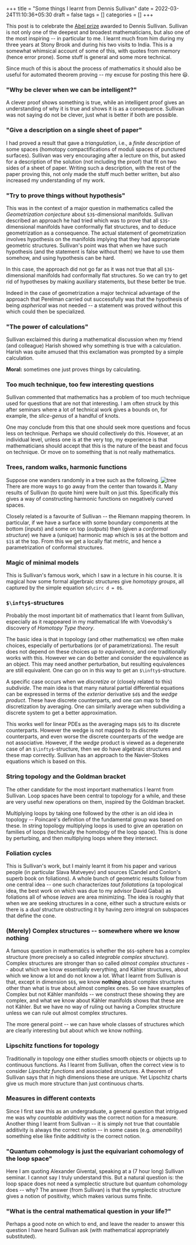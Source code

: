 +++
title = "Some things I learnt from Dennis Sullivan"
date = 2022-03-24T11:10:36+05:30
draft = false
tags = []
categories = []
+++

This post is to celebrate the [Abel prize](https://abelprize.no/abel-prize-laureates/2022) awarded to Dennis Sullivan. Sullivan is not only one of the deepest and broadest mathematicians, but also one of the most inspiring -- in particular to me. I learnt much from him during my three years at Stony Brook and during his two visits to India. This is a somewhat whimsical account of some of this, with quotes from memory (hence error prone).  Some stuff is general and some more technical.

Since much of this is about the process of mathematics it should also be useful for automated theorem proving -- my excuse for posting this here :smiley:.

<!--more-->

###  "Why be clever when we can be intelligent?"

A clever proof shows something is true, while an intelligent proof gives an understanding of why it is true and shows it is as a consequence. Sullivan was not saying do not be clever, just what is better if both are possible.

### "Give a description on a single sheet of paper"

I had proved a result that gave a *triangulation*, i.e., a *finite description* of some spaces (homotopy compactifications of moduli spaces of punctured surfaces). Sullivan was very encouraging after a lecture on this, but asked for a description of the solution (not including the proof) that fit on two sides of a sheet of paper. Writing such a description, with the rest of the paper proving this, not only made the stuff much better written, but also increased my understanding of my work.

### "Try to prove things without hypothesis"

This was in the context of a major question in mathematics called the *Geometrization conjecture* about `$3$`-dimensional manifolds. Sullivan described an approach he had tried which was to prove that all `$3$`-dimensional manifolds have conformally flat structures, and to deduce geometrization as a consequence. The actual statement of geometrization involves hypothesis on the manifolds implying that they had appropriate geometric structures. Sullivan's point was that when we have such hypothesis (and the statement is false without them) we have to use them somehow, and using hypothesis can be hard.

In this case, the approach did not go far as it was not true that all `$3$`-dimensional manifolds had conformally flat structures. So we can try to get rid of hypotheses by making auxiliary statements, but these better be true.

Indeed in the case of geometrization a major technical advantage of the approach that Perelman carried out successfully was that the hypothesis of being *aspherical* was not needed -- a statement was proved without this which could then be specialized.

### "The power of calculations"

Sullivan exclaimed this during a mathematical discussion when my friend (and colleague) Harish showed why something is true with a calculation. Harish was quite amused that this exclamation was prompted by a simple calculation. 

**Moral:** sometimes one just proves things by calculating.

### Too much technique, too few interesting questions

Sullivan commented that mathematics has a problem of too much technique used for questions that are not that interesting. I am often struck by this after seminars where a lot of technical work gives a bounds on, for example, the *slice-genus* of a handful of knots.

One may conclude from this that one should seek more questions and focus less on technique. Perhaps we should collectively do this.
However, at an individual level, unless one is at the very top, my experience is that mathematicians should accept that this is the nature of the beast and focus on technique. Or move on to something that is not really mathematics.

### Trees, random walks, harmonic functions

Suppose one wanders randomly in a tree such as the following. 
![tree](/F2.png)
There are more ways to go away from the center than towards it. Many results of Sullivan (to quote him) were built on just this. Specifically this gives a way of constructing harmonic functions on negatively curved spaces.

Closely related is a favourite of Sullivan -- the Riemann mapping theorem. In particular, if we have a surface with some boundary components at the bottom (*inputs*) and some on top (*outputs*) then (given a *conformal structure*) we have a (unique) harmonic map which is `$0$` at the bottom and `$1$` at the top. From this we get a locally flat metric, and hence a parametrization of conformal structures.

### Magic of minimal models

This is Sullivan's famous work, which I saw in a lecture in his course. It is magical how some formal algerbraic structures give *homotopy groups*, all captured by the simple equation `$d\circ d = 0$`.

### `$\infty$`-structures

Probably the most important bit of mathematics that I learnt from Sullivan, especially as it reappeared in my mathematical life with Voevodsky's discovery of *Homotopy Type theory*. 

The basic idea is that in topology (and other mathematics) we often make choices, especially of perturbations (or of parametrizations). The result does not depend on these choices *up to equivalence*, and one traditionally works with this. However we can do better and consider the equivalence as an object. This may need another perturbation, but resulting equivalences are still equivalent. One can go on in this way to get an `$\infty$`-structure.

A specific case occurs when we *discretize* or (closely related to this) *subdivide*. The main idea is that many natural partial differential equations can be expressed in terms of the *exterior* derivative `$d$` and the *wedge product*. These have discrete counterparts, and one can map to the discretization by averaging. One can similarly average when subdividing a discrete system to get a better approximation.

This works well for linear PDEs as the averaging maps `$d$` to its discrete counterparts. However the wedge is not mapped to its discrete counterparts, and even worse the discrete counterparts of the wedge are not associative. However, if the *wedge* product is viewed as a degenerate case of an `$\infty$`-structure, then we do have algebraic structures and these map correctly. Sullivan has an approach to the Navier-Stokes equations which is based on this.

### String topology and the Goldman bracket

The other candidate for the most important mathematics I learnt from Sullivan. Loop spaces have been central to topology for a while, and these are very useful new operations on them, inspired by the Goldman bracket. 

Multiplying loops by taking one followed by the other is an old idea in topology -- Poincar&eacute;'s definition of the fundamental group was based on these. In string topology multiplying loops is used to give an operation on families of loops (technically the homology of the loop space). This is done by perturbing, and then multiplying loops where they intersect.

### Foliation cycles

This is Sullivan's work, but I mainly learnt it from his paper and various people (in particular Slava Matveyev) and sources (Candel and Conlon's superb book on foliations). A whole bunch of geometric results follow from one central idea -- one such characterizes *taut foliatations* (a topological idea, the best work on which was due to my advisor David Gabai) as foliations all of whose *leaves* are area minimizing. The idea is roughly that when we are seeking structures in a cone, either such a structure exists or there is a *dual* structure obstructing it by having zero integral on subspaces that define the cone.

### (Merely) Complex structures -- somewhere where we know nothing

A famous question in mathematics is whether the `$6$`-sphere has a complex structure (more precisely a so called *integrable complex structure*). Complex structures are stronger than so called *almost complex structures* -- about which we know essentially everything, and K&auml;hler structures, about which we know a lot and do not know a lot. What I learnt from Sullivan is that, except in dimension `$6$`, we know **nothing** about complex structures other than what is true about almost complex ones. So we have examples of Complex but not K&auml;hler manifolds -- we construct these showing they are complex, and what we know about K&auml;hler manifolds shows that these are not K&auml;hler. But we have no way of ruling out having a Complex structure unless we can rule out almost complex structures.

The more general point -- we can have whole classes of structures which are clearly interesting but about which we know nothing.

### Lipschitz functions for topology

Traditionally in topology one either studies smooth objects or objects up to continuous functions. As I learnt from Sullivan, often the correct view is to consider *Lipschitz functions* and associated structures. A theorem of Sullivan says that in high dimensions these are unique. Yet Lipschitz charts give us much more structure than just continuous charts.

### Measures in different contexts

Since I first saw this as an undergraduate, a general question that intrigued me was why *countable additivity* was the correct notion for a measure. Another thing I learnt from Sullivan -- it is simply not true that countable additivity is always the correct notion -- in some cases (e.g. *amenability*) something else like finite additivity is the correct notion.

### "Quantum cohomology is just the equivariant cohomology of the loop space"

Here I am quoting Alexander Givental, speaking at a (7 hour long) Sullivan seminar. I cannot say I truly understand this. But a natural question is: the loop space does not need a symplectic structure but quantum cohomology does -- why? The answer (from Sullivan) is that the symplectic structure gives a notion of positivity, which makes various sums finite.

### "What is the central mathematical question in your life?"

Perhaps a good note on which to end, and leave the reader to answer this question I have heard Sullivan ask (with mathematical appropriately substituted).

